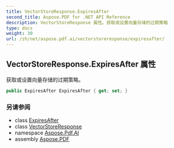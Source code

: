 ```yaml
---
title: VectorStoreResponse.ExpiresAfter
second_title: Aspose.PDF for .NET API Reference
description: VectorStoreResponse 属性。获取或设置向量存储的过期策略
type: docs
weight: 30
url: /zh/net/aspose.pdf.ai/vectorstoreresponse/expiresafter/
---
```

## VectorStoreResponse.ExpiresAfter 属性

获取或设置向量存储的过期策略。

```csharp
public ExpiresAfter ExpiresAfter { get; set; }
```

### 另请参阅

* class [ExpiresAfter](../../expiresafter/)
* class [VectorStoreResponse](../)
* namespace [Aspose.Pdf.AI](../../../aspose.pdf.ai/)
* assembly [Aspose.PDF](../../../)